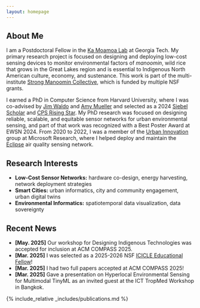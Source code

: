 ```yaml
---
layout: homepage
---
```


## About Me

I am a Postdoctoral Fellow in the [Ka Moamoa Lab](https://kamoamoa.com) at Georgia Tech. My primary research project is focused on designing and deploying low-cost sensing devices to monitor environmental factors of _manoomin_, wild rice that grows in the Great Lakes region and is essential to Indigenous North American culture, economy, and sustenance. This work is part of the multi-institute [Strong Manoomin Collective](https://www.manoom.in), which is funded by multiple NSF grants.

I earned a PhD in Computer Science from Harvard University, where I was co-advised by [Jim Waldo](http://www.eecs.harvard.edu/~waldo/) and [Amy Mueller](https://coe.northeastern.edu/people/mueller-amy/) and selected as a 2024 [Siebel Scholar](https://www.siebelscholars.com/articles/siebel-scholars-foundation-announces-class-of-2024/) and [CPS Rising Star](https://risingstars.linklab.virginia.edu/2024/). My PhD research was focused on designing reliable, scalable, and equitable sensor networks for urban environmental sensing, and part of that work was recognized with a Best Poster Award at EWSN 2024. From 2020 to 2022, I was a member of the [Urban Innovation](https://www.microsoft.com/en-us/research/group/urban-innovation/) group at Microsoft Research, where I helped deploy and maintain the [Eclipse](https://www.microsoft.com/en-us/research/project/project-eclipse/) air quality sensing network. 


## Research Interests

- **Low-Cost Sensor Networks:** hardware co-design, energy harvesting, network deployment strategies
- **Smart Cities:** urban informatics, city and community engagement, urban digital twins
- **Environmental Informatics:** spatiotemporal data visualization, data sovereignty
  
## Recent News

- **[May. 2025]** Our workshop for Designing Indigenous Technologies was accepted for inclusion at ACM COMPASS 2025.
- **[Mar. 2025]** I was selected as a 2025-2026 NSF [ICICLE Educational Fellow](https://icicle.osu.edu/education-and-outreach/icicle-educational-fellows-program)!
- **[Mar. 2025]** I had two full papers accepted at ACM COMPASS 2025!
- **[Mar. 2025]** Gave a presentation on Hyperlocal Environmental Sensing for Multimodal TinyML as an invited guest at the ICT TropMed Workshop in Bangkok.








{% include_relative _includes/publications.md %}

